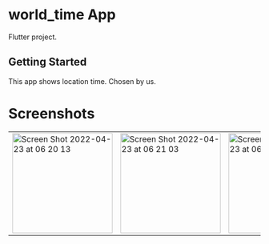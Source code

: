 # world_time App

Flutter project.

## Getting Started
This app shows location time. Chosen by us.

# Screenshots
<p float = "left" padding = "100px">

</p>

<table>
  <tr>
   <td> <img width="200" alt="Screen Shot 2022-04-23 at 06 20 13" src="https://user-images.githubusercontent.com/90171194/164838034-b4d3f9b0-ae06-4a66-813c-2da9be60ccb8.png"></td>
<td><img width="200" alt="Screen Shot 2022-04-23 at 06 21 03" src="https://user-images.githubusercontent.com/90171194/164838043-0b962704-bf3e-494d-af5f-e3137b1595e7.png"></td>
<td><img width="200" alt="Screen Shot 2022-04-23 at 06 22 04" src="https://user-images.githubusercontent.com/90171194/164838050-bf4c0b62-8720-4a4e-9909-a155ac2d51bf.png"></td>
  </tr>
 </table>
